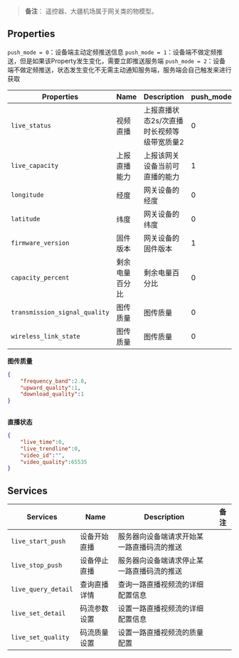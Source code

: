 > **备注**：
> 遥控器、大疆机场属于网关类的物模型。

## Properties

`push_mode = 0`：设备端主动定频推送信息
    `push_mode = 1`：设备端不做定频推送，但是如果该Property发生变化，需要立即推送服务端
    `push_mode = 2`：设备端不做定频推送，状态发生变化不无需主动通知服务端，服务端会自己触发来进行获取

| Properties                    | Name           | Description                                | push_mode | data_type |
| ----------------------------- | -------------- | ------------------------------------------ | --------- | --------- |
| `live_status`                 | 视频直播       | 上报直播状态2s/次直播时长视频等级带宽质量2 | 0         | array     |
| `live_capacity`               | 上报直播能力   | 上报该网关设备当前可直播的能力             | 1         | struct    |
| `longitude`                   | 经度           | 网关设备的经度                             | 0         | double    |
| `latitude`                    | 纬度           | 网关设备的纬度                             | 0         | double    |
| `firmware_version`            | 固件版本       | 网关设备的固件版本                         | 1         | string    |
| `capacity_percent`            | 剩余电量百分比 | 剩余电量百分比                             | 0         | int       |
| `transmission_signal_quality` | 图传质量       | 图传质量                                   | 0         | int       |
| `wireless_link_state`         | 图传质量       | 图传质量                                   | 0         | struct    |

**图传质量**

```json
{
    "frequency_band":2.8,
    "upward_quality":1,
    "download_quality":1
}
         
```

**直播状态**

```json
{
    "live_time":0,
    "live_trendline":0,
    "video_id":"",
    "video_quality":65535
}
```



## Services

| Services            | Name         | Description                                | 备注 |
| ------------------- | ------------ | ------------------------------------------ | ---- |
| `live_start_push`   | 设备开始直播 | 服务器向设备端请求开始某一路直播码流的推送 |      |
| `live_stop_push`    | 设备停止直播 | 服务器向设备端请求停止某一路直播码流的推送 |      |
| `live_query_detail` | 查询直播详情 | 查询一路直播视频流的详细配置信息           |      |
| `live_set_detail`   | 码流参数设置 | 设置一路直播视频流的详细配置信息           |      |
| `live_set_quality`  | 码流质量设置 | 设置一路直播视频流的质量配置               |      |